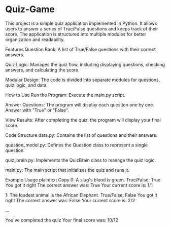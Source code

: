 # Quiz-Game

This project is a simple quiz application implemented in Python. It allows users to answer a series of True/False questions and keeps track of their score. The application is structured into multiple modules for better organization and readability.

Features
Question Bank: A list of True/False questions with their correct answers.

Quiz Logic: Manages the quiz flow, including displaying questions, checking answers, and calculating the score.

Modular Design: The code is divided into separate modules for questions, quiz logic, and data.

How to Use
Run the Program: Execute the main.py script.

Answer Questions: The program will display each question one by one. Answer with "True" or "False".

View Results: After completing the quiz, the program will display your final score.

Code Structure
data.py: Contains the list of questions and their answers.

question_model.py: Defines the Question class to represent a single question.

quiz_brain.py: Implements the QuizBrain class to manage the quiz logic.

main.py: The main script that initializes the quiz and runs it.

Example Usage
plaintext
Copy
0: A slug's blood is green. True/False: True
You got it right
The correct answer was: True
Your current score is: 1/1


1: The loudest animal is the African Elephant. True/False: False
You got it right
The correct answer was: False
Your current score is: 2/2


...

You've completed the quiz
Your final score was: 10/12
